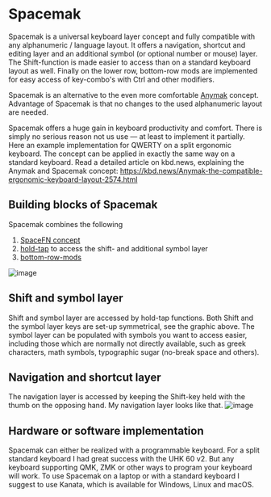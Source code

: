 # Spacemak
Spacemak is a universal keyboard layer concept and fully compatible with any alphanumeric / language layout. It offers a navigation, shortcut and editing layer and an additional symbol (or optional number or mouse) layer. The Shift-function is made easier to access than on a standard keyboard layout as well. Finally on the lower row, bottom-row mods are implemented for easy access of key-combo's with Ctrl and other modifiers.

Spacemak is an alternative to the even more comfortable [Anymak](https://github.com/rpnfan/Anymak) concept. Advantage of Spacemak is that no changes to the used alphanumeric layout are needed.

Spacemak offers a huge gain in keyboard productivity and comfort. There is simply no serious reason not us use — at least to implement it partially. Here an example implementation for QWERTY on a split ergonomic keyboard. The concept can be applied in exactly the same way on a standard keyboard. Read a detailed article on kbd.news, explaining the Anymak and Spacemak concept: https://kbd.news/Anymak-the-compatible-ergonomic-keyboard-layout-2574.html

## Building blocks of Spacemak
Spacemak combines the following 
1. [SpaceFN concept](https://kbd.news/The-SpaceFN-concept-2315.html) 
2. [hold-tap](https://zmk.dev/docs/keymaps/behaviors/hold-tap) to access the shift- and additional symbol layer
3. [bottom-row-mods](https://precondition.github.io/home-row-mods#upperlower-row-mods)

![image](https://github.com/user-attachments/assets/9bc51c0e-29e2-4033-9460-7c173dbb3caf)

## Shift and symbol layer
Shift and symbol layer are accessed by hold-tap functions. Both Shift and the symbol layer keys are set-up symmetrical, see the graphic above.
The symbol layer can be populated with symbols you want to access easier, including those which are normally not directly available, such as greek characters, math symbols, typographic sugar (no-break space and others).

## Navigation and shortcut layer
The navigation layer is accessed by keeping the Shift-key held with the thumb on the opposing hand. My navigation layer looks like that.
![image](https://github.com/user-attachments/assets/d02bb50a-5fae-4ed9-acf6-8a6b582f2bc3)

## Hardware or software implementation
Spacemak can either be realized with a programmable keyboard. For a split standard keyboard I had great success with the UHK 60 v2. But any keyboard supporting QMK, ZMK or other ways to program your keyboard will work. To use Spacemak on a laptop or with a standard keyboard I suggest to use Kanata, which is available for Windows, Linux and macOS.




